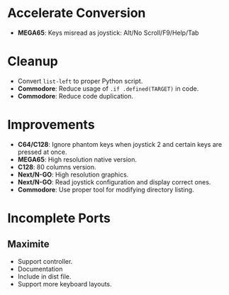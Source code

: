 # Accelerate Conversion

- **MEGA65**: Keys misread as joystick: Alt/No Scroll/F9/Help/Tab

# Cleanup

- Convert `list-left` to proper Python script.
- **Commodore**: Reduce usage of `.if .defined(TARGET)` in code.
- **Commodore**: Reduce code duplication.

# Improvements

- **C64/C128**: Ignore phantom keys when joystick 2 and certain keys are pressed at once.
- **MEGA65**: High resolution native version.
- **C128**: 80 columns version.
- **Next/N-GO**: High resolution graphics.
- **Next/N-GO**: Read joystick configuration and display correct ones.
- **Commodore**: Use proper tool for modifying directory listing.

# Incomplete Ports

## Maximite

- Support controller.
- Documentation
- Include in dist file.
- Support more keyboard layouts.
